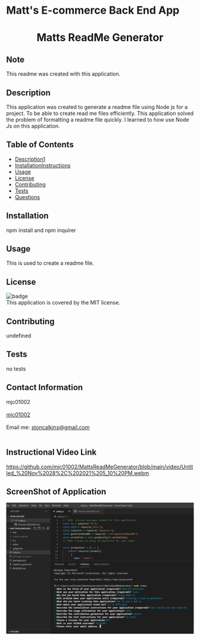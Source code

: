 # Matt's E-commerce Back End App

<h1 align="center">Matts ReadMe Generator</h1>
  
## Note
This readme was created with this application.  

## Description
This application was created to generate a readme file using Node js for a project. 
To be able to create read me files efficiently. 
This application solved the problem of formatting a readme file quickly.
I learned to how use Node Js on this application. 



## Table of Contents
- [Description1](#description)
- [InstallationInstructions](#installation)
- [Usage](#usage)
- [License](#license)
- [Contributing](#contributing)
- [Tests](#tests)
- [Questions](#questions)

## Installation
npm install and npm inquirer

## Usage
This is used to create a readme file. 

## License
![badge](https://img.shields.io/badge/license-MIT-brightgreen)
<br />
This application is covered by the MIT license. 

## Contributing
undefined

## Tests
no tests

## Contact Information
mjc01002<br />
<br />
[mjc01002](https://github.com/mjc01002)<br />
<br />
Email me: stoncalkins@gmail.com<br /><br />

## Instructional Video Link
https://github.com/mjc01002/MattsReadMeGenerator/blob/main/video/Untitled_%20Nov%2028%2C%202021%205_10%20PM.webm

## ScreenShot of Application
![Image of Website](https://github.com/mjc01002/MattsReadMeGenerator/blob/main/screenshot.PNG?raw=true)
